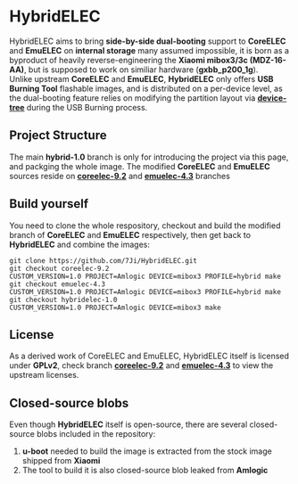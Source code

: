# HybridELEC
HybridELEC aims to bring **side-by-side dual-booting** support to **CoreELEC** and **EmuELEC** on **internal storage** many assumed impossible, it is born as a byproduct of heavily reverse-engineering the **Xiaomi mibox3/3c (MDZ-16-AA)**, but is supposed to work on similiar hardware (**gxbb_p200_1g**).   
Unlike upstream **CoreELEC** and **EmuELEC**, **HybridELEC** only offers **USB Burning Tool** flashable images, and is distributed on a per-device level, as the dual-booting feature relies on modifying the partition layout via [**device-tree**](https://github.com/7Ji/HybridELEC/blob/25cf23d6e737d6a85f01da149851b4e4a0efbf84/projects/Amlogic/packages/device-tree-mibox3/hybrid.dts) during the USB Burning process.   


## Project Structure
The main **hybrid-1.0** branch is only for introducing the project via this page, and packging the whole image. The modified **CoreELEC** and **EmuELEC** sources reside on [**coreelec-9.2**][coreelec-9.2] and [**emuelec-4.3**][emuelec-4.3] branches

## Build yourself
You need to clone the whole respository, checkout and build the modified branch of **CoreELEC** and **EmuELEC** respectively, then get back to **HybridELEC** and combine the images:
````
git clone https://github.com/7Ji/HybridELEC.git
git checkout coreelec-9.2
CUSTOM_VERSION=1.0 PROJECT=Amlogic DEVICE=mibox3 PROFILE=hybrid make
git checkout emuelec-4.3
CUSTOM_VERSION=1.0 PROJECT=Amlogic DEVICE=mibox3 PROFILE=hybrid make
git checkout hybridelec-1.0
CUSTOM_VERSION=1.0 PROJECT=Amlogic DEVICE=mibox3 make
````

## License
As a derived work of CoreELEC and EmuELEC, HybridELEC itself is licensed under **GPLv2**, check branch [**coreelec-9.2**][coreelec-9.2] and [**emuelec-4.3**][emuelec-4.3] to view the upstream licenses.  

## Closed-source blobs
Even though **HybridELEC** itself is open-source, there are several closed-source blobs included in the repository:  
1. **u-boot** needed to build the image is extracted from the stock image shipped from **Xiaomi**
2. The tool to build it is also closed-source blob leaked from **Amlogic**


[coreelec-9.2]: https://github.com/7Ji/HybridELEC/tree/coreelec-9.2
[emuelec-4.3]: https://github.com/7Ji/HybridELEC/tree/emuelec-4.3
